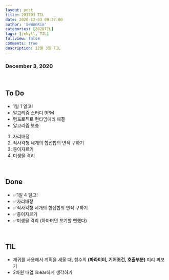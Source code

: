 ```yaml
---
layout: post
title: 201203 TIL
date: 2020-12-03 09:37:00
author: 'SeWonKim'
categories: [2020TIL]
tags: [jekyll, TIL]
fullview: false
comments: true
description: 12월 3일 TIL
---
```


### December 3, 2020

&nbsp;

## To Do

- 1일 1 알고!
- 알고리즘 스터디 9PM
- 텀프로젝트 런타임에러 해결
- 알고리즘 보충 

1. 자리배정
2. 직사각형 네개의 합집합의 면적 구하기
3. 종이자르기
4. 미생물 격리

&nbsp;
&nbsp;

## Done

- ✅1일 4 알고!
- ✅자리배정
- ✅직사각형 네개의 합집합의 면적 구하기
- ✅종이자르기
- ✅미생물 격리 (하마터면 포기할 뻔했다)


&nbsp;
&nbsp;

## TIL

- 재귀를 사용해서 계획을 세울 때, 함수의 **(파라미터, 기저조건, 호출부분)** 미리 짜보기
- 2차원 배열 linear하게 생각하기

&nbsp;
&nbsp;

